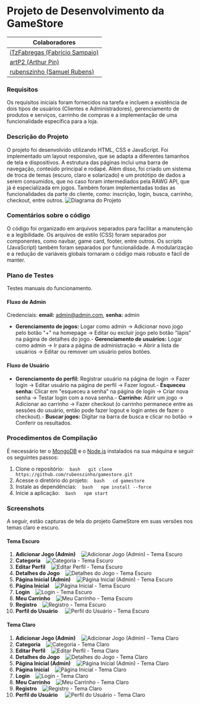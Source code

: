 # Projeto de Desenvolvimento da GameStore
| Colaboradores    | 
| -------- |
| [iTzFabregas (Fabrício Sampaio)](https://github.com/iTzFabregas) | 
| [artP2 (Arthur Pin)](https://github.com/artP2) | 
| [rubenszinho (Samuel Rubens)](https://github.com/rubenszinho) |
### Requisitos
Os requisitos iniciais foram fornecidos na tarefa e incluem a existência de dois tipos de usuários (Clientes e Administradores), gerenciamento de produtos e serviços, carrinho de compras e a implementação de uma funcionalidade específica para a loja.
### Descrição do Projeto
O projeto foi desenvolvido utilizando HTML, CSS e JavaScript. Foi implementado um layout responsivo, que se adapta a diferentes tamanhos de tela e dispositivos. A estrutura das páginas inclui uma barra de navegação, conteúdo principal e rodapé. Além disso, foi criado um sistema de troca de temas (escuro, claro e solarizado) e um protótipo de dados a serem consumidos, que no caso foram intermediados pela RAWG API, que já é especializada em jogos. Também foram implementadas todas as funcionalidades da parte do cliente, como: inscrição, login, busca, carrinho, checkout, entre outros.
![Diagrama do Projeto](https://github.com/rubenszinho/gamestore/blob/develop/public/diagram.png)
### Comentários sobre o código
O código foi organizado em arquivos separados para facilitar a manutenção e a legibilidade. Os arquivos de estilo (CSS) foram separados por componentes, como navbar, game card, footer, entre outros. Os scripts (JavaScript) também foram separados por funcionalidade. A modularização e a redução de variáveis globais tornaram o código mais robusto e fácil de manter.
### Plano de Testes
Testes manuais do funcionamento.
#### Fluxo de Admin
Credenciais: **email:** admin@admin.com, **senha:** admin
- **Gerenciamento de jogos:** Logar como admin → Adicionar novo jogo pelo botão "+" na homepage → Editar ou excluir jogo pelo botão "lápis" na página de detalhes do jogo.- **Gerenciamento de usuários:** Logar como admin → Ir para a página de administração → Abrir a lista de usuários → Editar ou remover um usuário pelos botões.
#### Fluxo de Usuário
- **Gerenciamento do perfil:** Registrar usuário na página de login → Fazer login → Editar usuário na página de perfil → Fazer logout.- **Esqueceu senha:** Clicar em "esqueceu a senha" na página de login → Criar nova senha → Testar login com a nova senha.- **Carrinho:** Abrir um jogo → Adicionar ao carrinho → Fazer checkout (o carrinho permanece entre as sessões do usuário, então pode fazer logout e login antes de fazer o checkout).- **Buscar jogos:** Digitar na barra de busca e clicar no botão → Conferir os resultados.
### Procedimentos de Compilação
É necessário ter o [MongoDB](https://www.mongodb.com/try/download/community) e o [Node.js](https://nodejs.org/en/download) instalados na sua máquina e seguir os seguintes passos:
1. Clone o repositório:
   ```bash   git clone https://github.com/rubenszinho/gamestore.git   ```
2. Acesse o diretório do projeto:
   ```bash   cd gamestore   ```
3. Instale as dependências:
   ```bash   npm install --force   ```
4. Inicie a aplicação:
   ```bash   npm start   ```
### Screenshots
A seguir, estão capturas de tela do projeto GameStore em suas versões nos temas claro e escuro.
#### Tema Escuro
1. **Adicionar Jogo (Admin)**
   ![Adicionar Jogo (Admin) - Tema Escuro](https://raw.githubusercontent.com/rubenszinho/gamestore/develop/public/mockup/dark/admin-game-add-dark.png)
2. **Categoria**
   ![Categoria - Tema Escuro](https://raw.githubusercontent.com/rubenszinho/gamestore/develop/public/mockup/dark/category-dark.png)
3. **Editar Perfil**
   ![Editar Perfil - Tema Escuro](https://raw.githubusercontent.com/rubenszinho/gamestore/develop/public/mockup/dark/edit-profile-dark.png)
4. **Detalhes do Jogo**
   ![Detalhes do Jogo - Tema Escuro](https://raw.githubusercontent.com/rubenszinho/gamestore/develop/public/mockup/dark/game-details-dark.png)
5. **Página Inicial (Admin)**
   ![Página Inicial (Admin) - Tema Escuro](https://raw.githubusercontent.com/rubenszinho/gamestore/develop/public/mockup/dark/index-admin-dark.png)
6. **Página Inicial**
   ![Página Inicial - Tema Escuro](https://raw.githubusercontent.com/rubenszinho/gamestore/develop/public/mockup/dark/index-dark.png)
7. **Login**
   ![Login - Tema Escuro](https://raw.githubusercontent.com/rubenszinho/gamestore/develop/public/mockup/dark/login-dark.png)
8. **Meu Carrinho**
   ![Meu Carrinho - Tema Escuro](https://raw.githubusercontent.com/rubenszinho/gamestore/develop/public/mockup/dark/my-cart-dark.png)
9. **Registro**
   ![Registro - Tema Escuro](https://raw.githubusercontent.com/rubenszinho/gamestore/develop/public/mockup/dark/register-dark.png)
10. **Perfil do Usuário**
    ![Perfil do Usuário - Tema Escuro](https://raw.githubusercontent.com/rubenszinho/gamestore/develop/public/mockup/dark/user-profile-dark.png)
#### Tema Claro
1. **Adicionar Jogo (Admin)**
   ![Adicionar Jogo (Admin) - Tema Claro](https://raw.githubusercontent.com/rubenszinho/gamestore/develop/public/mockup/light/admin-game-add.png)
2. **Categoria**
   ![Categoria - Tema Claro](https://raw.githubusercontent.com/rubenszinho/gamestore/develop/public/mockup/light/category.png)
3. **Editar Perfil**
   ![Editar Perfil - Tema Claro](https://raw.githubusercontent.com/rubenszinho/gamestore/develop/public/mockup/light/edit-profile.png)
4. **Detalhes do Jogo**
   ![Detalhes do Jogo - Tema Claro](https://raw.githubusercontent.com/rubenszinho/gamestore/develop/public/mockup/light/game-details.png)
5. **Página Inicial (Admin)**
   ![Página Inicial (Admin) - Tema Claro](https://raw.githubusercontent.com/rubenszinho/gamestore/develop/public/mockup/light/index-admin.png)
6. **Página Inicial**
   ![Página Inicial - Tema Claro](https://raw.githubusercontent.com/rubenszinho/gamestore/develop/public/mockup/light/index.png)
7. **Login**
   ![Login - Tema Claro](https://raw.githubusercontent.com/rubenszinho/gamestore/develop/public/mockup/light/login.png)
8. **Meu Carrinho**
   ![Meu Carrinho - Tema Claro](https://raw.githubusercontent.com/rubenszinho/gamestore/develop/public/mockup/light/my-cart.png)
9. **Registro**
   ![Registro - Tema Claro](https://raw.githubusercontent.com/rubenszinho/gamestore/develop/public/mockup/light/register.png)
10. **Perfil do Usuário**
    ![Perfil do Usuário - Tema Claro](https://raw.githubusercontent.com/rubenszinho/gamestore/develop/public/mockup/light/user-profile.png)
